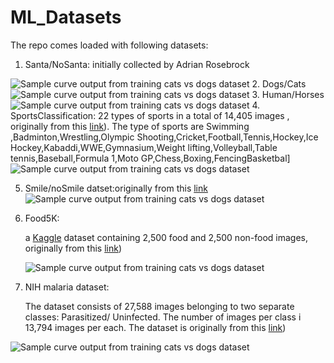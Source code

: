 # ML_Datasets

The repo comes loaded with following datasets:
 1. Santa/NoSanta: initially collected  by  Adrian Rosebrock
 
 ![Sample curve output from training cats vs dogs dataset](https://github.com/Walid-Ahmed/ML_Datasets/blob/master/sampleImages/sample_Santa.png)
 2. Dogs/Cats
  ![Sample curve output from training cats vs dogs dataset](https://github.com/Walid-Ahmed/ML_Datasets/blob/master/sampleImages/sample_cats_and_dogs.png)
 3. Human/Horses
  ![Sample curve output from training cats vs dogs dataset](https://github.com/Walid-Ahmed/ML_Datasets/blob/master/sampleImages/sample_horse-or-human.png)
 4. SportsClassification:
 22 types of sports in a total of 14,405 images , originally from this [link](https://github.com/anubhavmaity/Sports-Type-Classifier)). The type of sports are Swimming
    ,Badminton,Wrestling,Olympic Shooting,Cricket,Football,Tennis,Hockey,Ice Hockey,Kabaddi,WWE,Gymnasium,Weight lifting,Volleyball,Table tennis,Baseball,Formula 1,Moto GP,Chess,Boxing,FencingBasketbal]
     ![Sample curve output from training cats vs dogs dataset](https://github.com/Walid-Ahmed/ML_Datasets/blob/master/sampleImages/sample_SportsClassification.png)
    
 5. Smile/noSmile datset:originally from this [link](https://github.com/hromi/SMILEsmileD)  
  ![Sample curve output from training cats vs dogs dataset](https://github.com/Walid-Ahmed/ML_Datasets/blob/master/sampleImages/sample_SMILES.png)
 
 6. Food5K: 
 
    a [Kaggle](https://www.kaggle.com/binhminhs10/food5k) dataset containing 2,500 food and 2,500 non-food images, originally from this [link](https://www.kaggle.com/binhminhs10/food5k/download))
    
     ![Sample curve output from training cats vs dogs dataset]( https://github.com/Walid-Ahmed/ML_Datasets/blob/master/sampleImages/sample_Food-5K.png)
   

 7. NIH malaria dataset:
 
     The dataset consists of 27,588 images belonging to two separate classes: Parasitized/ Uninfected.
    The number of images per class i 13,794 images per each. The dataset is  originally from this [link](https://lhncbc.nlm.nih.gov/publication/pub9932))

 ![Sample curve output from training cats vs dogs dataset](https://github.com/Walid-Ahmed/ML_Datasets/blob/master/sampleImages/sample_NIHmalaria.png)
